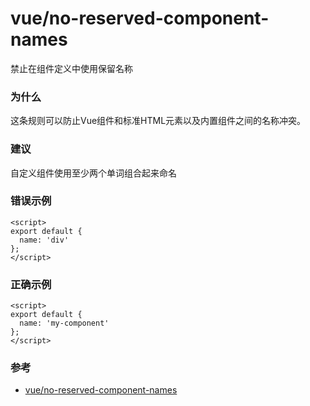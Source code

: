 # vue/no-reserved-component-names

禁止在组件定义中使用保留名称

### 为什么

这条规则可以防止Vue组件和标准HTML元素以及内置组件之间的名称冲突。

### 建议

自定义组件使用至少两个单词组合起来命名

### 错误示例

```vue
<script>
export default {
  name: 'div'
};
</script>
```

### 正确示例

```vue
<script>
export default {
  name: 'my-component'
};
</script>
```

### 参考

- [vue/no-reserved-component-names](https://eslint.vuejs.org/rules/no-reserved-component-names.html)

